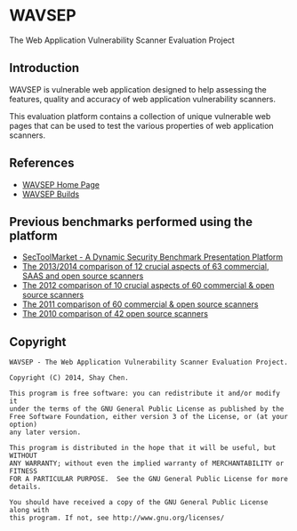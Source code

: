 # WAVSEP
The Web Application Vulnerability Scanner Evaluation Project

## Introduction
WAVSEP is vulnerable web application designed to help assessing the features, quality and accuracy of web application vulnerability scanners.

This evaluation platform contains a collection of unique vulnerable web pages that can be used to test the various properties of web application scanners.

## References
 * [WAVSEP Home Page](https://code.google.com/p/wavsep/)
 * [WAVSEP Builds](https://sourceforge.net/projects/wavsep/)

## Previous benchmarks performed using the platform
 * [SecToolMarket - A Dynamic Security Benchmark Presentation Platform](http://www.sectoolmarket.com)
 * [The 2013/2014 comparison of 12 crucial aspects of 63 commercial, SAAS and open source scanners](http://sectooladdict.blogspot.com/2014/02/wavsep-web-application-scanner.html)
 * [The 2012 comparison of 10 crucial aspects of 60 commercial & open source scanners](http://sectooladdict.blogspot.com/2012/07/2012-web-application-scanner-benchmark.html)
 * [The 2011 comparison of 60 commercial & open source scanners](http://sectooladdict.blogspot.com/2011/08/commercial-web-application-scanner.html)
 * [The 2010 comparison of 42 open source scanners](http://sectooladdict.blogspot.com/2010/12/web-application-scanner-benchmark.html)


## Copyright

```text
WAVSEP - The Web Application Vulnerability Scanner Evaluation Project.

Copyright (C) 2014, Shay Chen.

This program is free software: you can redistribute it and/or modify it
under the terms of the GNU General Public License as published by the
Free Software Foundation, either version 3 of the License, or (at your option)
any later version.

This program is distributed in the hope that it will be useful, but WITHOUT
ANY WARRANTY; without even the implied warranty of MERCHANTABILITY or FITNESS
FOR A PARTICULAR PURPOSE.  See the GNU General Public License for more details.

You should have received a copy of the GNU General Public License along with
this program. If not, see http://www.gnu.org/licenses/
```
